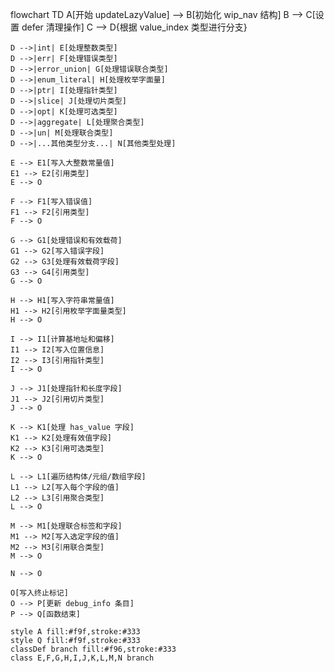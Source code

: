 flowchart TD
    A[开始 updateLazyValue] --> B[初始化 wip_nav 结构]
    B --> C[设置 defer 清理操作]
    C --> D{根据 value_index 类型进行分支}
    
    D -->|int| E[处理整数类型]
    D -->|err| F[处理错误类型]
    D -->|error_union| G[处理错误联合类型]
    D -->|enum_literal| H[处理枚举字面量]
    D -->|ptr| I[处理指针类型]
    D -->|slice| J[处理切片类型]
    D -->|opt| K[处理可选类型]
    D -->|aggregate| L[处理聚合类型]
    D -->|un| M[处理联合类型]
    D -->|...其他类型分支...| N[其他类型处理]
    
    E --> E1[写入大整数常量值]
    E1 --> E2[引用类型]
    E --> O
    
    F --> F1[写入错误值]
    F1 --> F2[引用类型]
    F --> O
    
    G --> G1[处理错误和有效载荷]
    G1 --> G2[写入错误字段]
    G2 --> G3[处理有效载荷字段]
    G3 --> G4[引用类型]
    G --> O
    
    H --> H1[写入字符串常量值]
    H1 --> H2[引用枚举字面量类型]
    H --> O
    
    I --> I1[计算基地址和偏移]
    I1 --> I2[写入位置信息]
    I2 --> I3[引用指针类型]
    I --> O
    
    J --> J1[处理指针和长度字段]
    J1 --> J2[引用切片类型]
    J --> O
    
    K --> K1[处理 has_value 字段]
    K1 --> K2[处理有效值字段]
    K2 --> K3[引用可选类型]
    K --> O
    
    L --> L1[遍历结构体/元组/数组字段]
    L1 --> L2[写入每个字段的值]
    L2 --> L3[引用聚合类型]
    L --> O
    
    M --> M1[处理联合标签和字段]
    M1 --> M2[写入选定字段的值]
    M2 --> M3[引用联合类型]
    M --> O
    
    N --> O
    
    O[写入终止标记]
    O --> P[更新 debug_info 条目]
    P --> Q[函数结束]
    
    style A fill:#f9f,stroke:#333
    style Q fill:#f9f,stroke:#333
    classDef branch fill:#f96,stroke:#333
    class E,F,G,H,I,J,K,L,M,N branch
